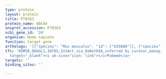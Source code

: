 ```yaml
---
type: protein
layout: protein
title: P78363
protein_name: ABCA4
uniprot_accession: P78363
ncbi_gene_id: '24'
organism: Homo sapiens
function: target gene
orthologs: '[{"species": "Mus musculus", "id": ["O35600"]}, {"species": "Rattus norvegicus", "id": ["D4AB29"]}]'
tfs: 'KDM5B,Q9UGL1,10765,IntAct_via_DoRothEA,inferred by curator,&ensp;<a href="https://www.ncbi.nlm.nih.gov/pubmed/?term=24937458%5Buid%5D+OR+24234451%5Buid%5D+OR+31340985%5Buid%5D"
  target="_blank"><i uk-icon="icon: link"></i>Pubmed</a>'
targets: ''
binding_sites: ''

---
```

